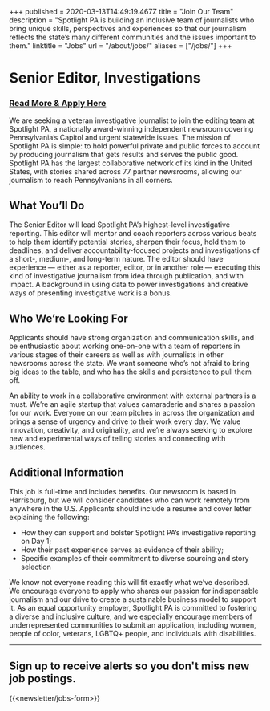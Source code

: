 +++
published = 2020-03-13T14:49:19.467Z
title = "Join Our Team"
description = "Spotlight PA is building an inclusive team of journalists who bring unique skills, perspectives and experiences so that our journalism reflects the state’s many different communities and the issues important to them."
linktitle = "Jobs"
url = "/about/jobs/"
aliases = ["/jobs/"]
+++
# Senior Editor, Investigations

### [Read More & Apply Here](https://us61e2.dayforcehcm.com/CandidatePortal/en-US/philainquirer/Posting/View/361)

We are seeking a veteran investigative journalist to join the editing team at Spotlight PA, a nationally award-winning independent newsroom covering Pennsylvania’s Capitol and urgent statewide issues. The mission of Spotlight PA is simple: to hold powerful private and public forces to account by producing journalism that gets results and serves the public good. Spotlight PA has the largest collaborative network of its kind in the United States, with stories shared across 77 partner newsrooms, allowing our journalism to reach Pennsylvanians in all corners.

## What You’ll Do

The Senior Editor will lead Spotlight PA’s highest-level investigative reporting. This editor will mentor and coach reporters across various beats to help them identify potential stories, sharpen their focus, hold them to deadlines, and deliver accountability-focused projects and investigations of a short-, medium-, and long-term nature. The editor should have experience — either as a reporter, editor, or in another role — executing this kind of investigative journalism from idea through publication, and with impact. A background in using data to power investigations and creative ways of presenting investigative work is a bonus.

## Who We’re Looking For

Applicants should have strong organization and communication skills, and be enthusiastic about working one-on-one with a team of reporters in various stages of their careers as well as with journalists in other newsrooms across the state. We want someone who’s not afraid to bring big ideas to the table, and who has the skills and persistence to pull them off. 

An ability to work in a collaborative environment with external partners is a must. We’re an agile startup that values camaraderie and shares a passion for our work. Everyone on our team pitches in across the organization and brings a sense of urgency and drive to their work every day. We value innovation, creativity, and originality, and we’re always seeking to explore new and experimental ways of telling stories and connecting with audiences.

## Additional Information

This job is full-time and includes benefits. Our newsroom is based in Harrisburg, but we will consider candidates who can work remotely from anywhere in the U.S. Applicants should include a resume and cover letter explaining the following:

* How they can support and bolster Spotlight PA’s investigative reporting on Day 1;
* How their past experience serves as evidence of their ability;
* Specific examples of their commitment to diverse sourcing and story selection

We know not everyone reading this will fit exactly what we’ve described. We encourage everyone to apply who shares our passion for indispensable journalism and our drive to create a sustainable business model to support it. As an equal opportunity employer, Spotlight PA is committed to fostering a diverse and inclusive culture, and we especially encourage members of underrepresented communities to submit an application, including women, people of color, veterans, LGBTQ+ people, and individuals with disabilities.

- - -

## Sign up to receive alerts so you don't miss new job postings.

{{<newsletter/jobs-form>}}